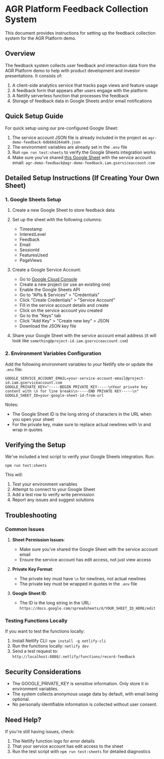 # AGR Platform Feedback Collection System

This document provides instructions for setting up the feedback collection system for the AGR Platform demo.

## Overview

The feedback system collects user feedback and interaction data from the AGR Platform demo to help with product development and investor presentations. It consists of:

1. A client-side analytics service that tracks page views and feature usage
2. A feedback form that appears after users engage with the platform
3. A Netlify serverless function that processes the feedback
4. Storage of feedback data in Google Sheets and/or email notifications

## Quick Setup Guide

For quick setup using our pre-configured Google Sheet:

1. The service account JSON file is already included in the project as `agr-demo-feedback-6db66d264a69.json`
2. The environment variables are already set in the `.env` file
3. Run `npm run test:sheets` to verify the Google Sheets integration works
4. Make sure you've shared [this Google Sheet](https://docs.google.com/spreadsheets/d/1_WL5j_tK5hVW8PdEJnUZqKFsvGabm5OA3_06nXvQ9C8/edit) with the service account email: `agr-demo-feedback@agr-demo-feedback.iam.gserviceaccount.com`

## Detailed Setup Instructions (If Creating Your Own Sheet)

### 1. Google Sheets Setup

1. Create a new Google Sheet to store feedback data
2. Set up the sheet with the following columns:
   - Timestamp
   - InterestLevel
   - Feedback
   - Email
   - SessionId
   - FeaturesUsed
   - PageViews

3. Create a Google Service Account:
   - Go to [Google Cloud Console](https://console.cloud.google.com/)
   - Create a new project (or use an existing one)
   - Enable the Google Sheets API
   - Go to "APIs & Services" > "Credentials"
   - Click "Create Credentials" > "Service Account"
   - Fill in the service account details and create
   - Click on the service account you created
   - Go to the "Keys" tab
   - Click "Add Key" > "Create new key" > JSON
   - Download the JSON key file

4. Share your Google Sheet with the service account email address (it will look like `something@project-id.iam.gserviceaccount.com`)

### 2. Environment Variables Configuration

Add the following environment variables to your Netlify site or update the `.env` file:

```
GOOGLE_SERVICE_ACCOUNT_EMAIL=your-service-account-email@project-id.iam.gserviceaccount.com
GOOGLE_PRIVATE_KEY="-----BEGIN PRIVATE KEY-----\nYour private key content with \n for line breaks\n-----END PRIVATE KEY-----\n"
GOOGLE_SHEET_ID=your-google-sheet-id-from-url
```

Notes:
- The Google Sheet ID is the long string of characters in the URL when you open your sheet
- For the private key, make sure to replace actual newlines with \n and wrap in quotes

## Verifying the Setup

We've included a test script to verify your Google Sheets integration. Run:

```
npm run test:sheets
```

This will:
1. Test your environment variables
2. Attempt to connect to your Google Sheet
3. Add a test row to verify write permission
4. Report any issues and suggest solutions

## Troubleshooting

### Common Issues

1. **Sheet Permission Issues**:
   - Make sure you've shared the Google Sheet with the service account email
   - Ensure the service account has edit access, not just view access

2. **Private Key Format**:
   - The private key must have `\n` for newlines, not actual newlines
   - The private key must be wrapped in quotes in the `.env` file

3. **Google Sheet ID**:
   - The ID is the long string in the URL: `https://docs.google.com/spreadsheets/d/YOUR_SHEET_ID_HERE/edit`

### Testing Functions Locally

If you want to test the functions locally:

1. Install Netlify CLI: `npm install -g netlify-cli`
2. Run the functions locally: `netlify dev`
3. Send a test request to: `http://localhost:8888/.netlify/functions/record-feedback`

## Security Considerations

- The GOOGLE_PRIVATE_KEY is sensitive information. Only store it in environment variables.
- The system collects anonymous usage data by default, with email being optional.
- No personally identifiable information is collected without user consent.

## Need Help?

If you're still having issues, check:
1. The Netlify function logs for error details
2. That your service account has edit access to the sheet
3. Run the test script with `npm run test:sheets` for detailed diagnostics